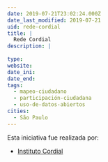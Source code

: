 ```yaml
---
date: 2019-07-21T23:02:24.000Z
date_last_modified: 2019-07-21
uid: rede-cordial
title: |
  Rede Cordial
description: |
  
type: 
website: 
date_ini: 
date_end: 
tags:
  - mapeo-ciudadano
  - participación-ciudadana
  - uso-de-datos-abiertos
cities: 
  - São Paulo
---
```


Esta iniciativa fue realizada por:

- [Instituto Cordial](/organizaciones/instituto-cordial)
